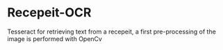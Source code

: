 # Recepeit-OCR
Tesseract for retrieving text from a recepeit, a first pre-processing of the image is performed with OpenCv
